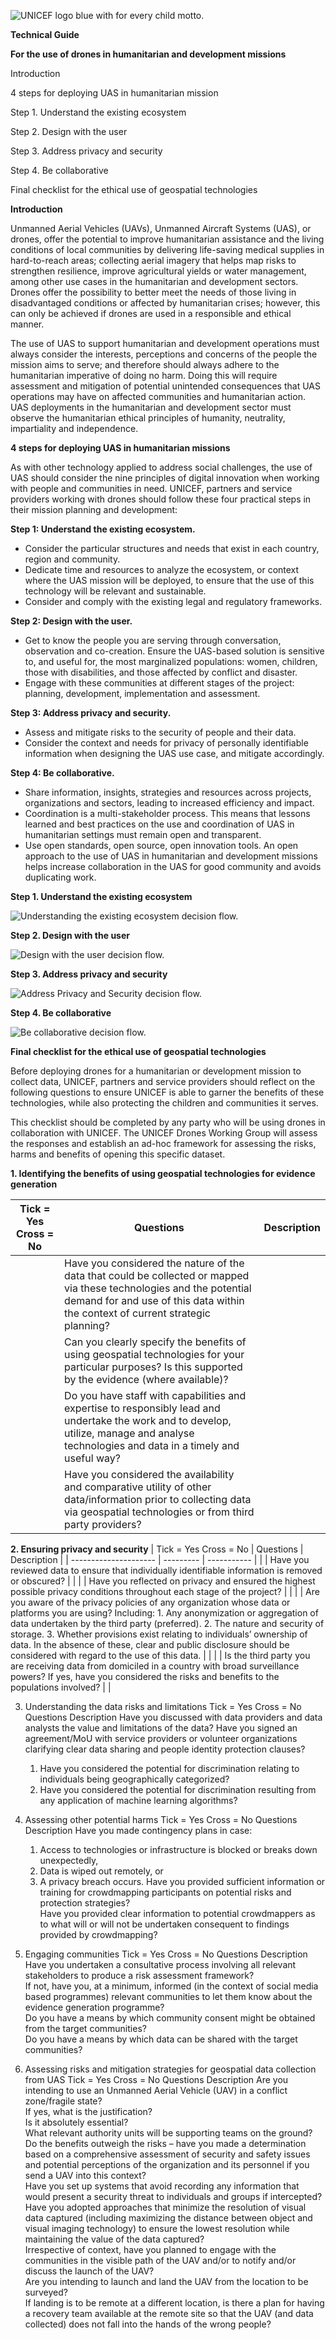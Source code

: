 ![UNICEF logo blue with for every child motto.](drone-4sdgtoolkit/static/images/unicefinnovlogo.png)

**Technical Guide**

**For the use of drones in humanitarian and development missions**

Introduction

4 steps for deploying UAS in humanitarian mission

Step 1. Understand the existing ecosystem

Step 2. Design with the user

Step 3. Address privacy and security

Step 4. Be collaborative

Final checklist for the ethical use of geospatial technologies

**Introduction**

Unmanned Aerial Vehicles (UAVs), Unmanned Aircraft Systems (UAS), or drones, offer the potential to improve humanitarian assistance and the living conditions of local communities by delivering life-saving medical supplies in hard-to-reach areas; collecting aerial imagery that helps map risks to strengthen resilience, improve agricultural yields or water management, among other use cases in the humanitarian and development sectors. Drones offer the possibility to better meet the needs of those living in disadvantaged conditions or affected by humanitarian crises; however, this can only be achieved if drones are used in a responsible and ethical manner.

The use of UAS to support humanitarian and development operations must always consider the interests, perceptions and concerns of the people the mission aims to serve; and therefore should always adhere to the humanitarian imperative of doing no harm. Doing this will require assessment and mitigation of potential unintended consequences that UAS operations may have on affected communities and humanitarian action. UAS deployments in the humanitarian and development sector must observe the humanitarian ethical principles of humanity, neutrality, impartiality and independence.

**4 steps for deploying UAS in humanitarian missions**

As with other technology applied to address social challenges, the use of UAS should consider the nine principles of digital innovation when working with people and communities in need. UNICEF, partners and service providers working with drones should follow these four practical steps in their mission planning and development:
 
**Step 1: Understand the existing ecosystem.** 
- Consider the particular structures and needs that exist in each country, region and community.
- Dedicate time and resources to analyze the ecosystem, or context where the UAS mission will be deployed, to ensure that the use of this technology will be relevant and sustainable.
- Consider and comply with the existing legal and regulatory frameworks.

**Step 2: Design with the user.** 
- Get to know the people you are serving through conversation, observation and co-creation. Ensure the UAS-based solution is sensitive to, and useful for, the most marginalized populations: women, children, those with disabilities, and those affected by conflict and disaster. 
- Engage with these communities at different stages of the project: planning, development, implementation and assessment.

**Step 3: Address privacy and security.**
- Assess and mitigate risks to the security of people and their data. 
- Consider the context and needs for privacy of personally identifiable information when designing the UAS use case, and mitigate accordingly.

**Step 4: Be collaborative.**
- Share information, insights, strategies and resources across projects, organizations and sectors, leading to increased efficiency and impact. 
- Coordination is a multi-stakeholder process. This means that lessons learned and best practices on the use and coordination of UAS in humanitarian settings must remain open and transparent.
- Use open standards, open source, open innovation tools. An open approach to the use of UAS in humanitarian and development missions helps increase collaboration in the UAS for good community and avoids duplicating work.

**Step 1. Understand the existing ecosystem**

![Understanding the existing ecosystem decision flow.](drone-4sdgtoolkit/static/guides/humanitarianguidestep001.jpg)

**Step 2. Design with the user**

![Design with the user decision flow.](drone-4sdgtoolkit/static/guides/humanitarianguidestep002.jpg)

**Step 3. Address privacy and security**

![Address Privacy and Security decision flow.](drone-4sdgtoolkit/static/guides/humanitarianguidestep003.jpg)

**Step 4. Be collaborative**

![Be collaborative decision flow.](drone-4sdgtoolkit/static/guides/humanitarianguidestep004.jpg)

**Final checklist for the ethical use of geospatial technologies**

Before deploying drones for a humanitarian or development mission to collect data, UNICEF, partners and service providers should reflect on the following questions to ensure UNICEF is able to garner the benefits of these technologies, while also protecting the children and communities it serves.

This checklist should be completed by any party who will be using drones in collaboration with UNICEF. The UNICEF Drones Working Group will assess the responses and establish an ad-hoc framework for assessing the risks, harms and benefits of opening this specific dataset.

**1. Identifying the benefits of using geospatial technologies for evidence generation**

| Tick = Yes Cross = No | Questions | Description |
| --------------------- | --------- | ----------- |
|  | Have you considered the nature of the data that could be collected or mapped via these technologies and the potential demand for and use of this data within the context of current strategic planning? |  |
|  | Can you clearly specify the benefits of using geospatial technologies for your particular purposes? Is this supported by the evidence (where available)? |  |
|  | Do you have staff with capabilities and expertise to responsibly lead and undertake the work and to develop, utilize, manage and analyse technologies and data in a timely and useful way? |  |
|  | Have you considered the availability and comparative utility of other data/information prior to collecting data via geospatial technologies or from third party providers? |  |

**2. Ensuring privacy and security**
| Tick = Yes Cross = No | Questions | Description |
| --------------------- | --------- | ----------- |
|  | Have you reviewed data to ensure that individually identifiable information is removed or obscured? |  |
|  | Have you reflected on privacy and ensured the highest possible privacy conditions throughout each stage of the project? |  |
|  | Are you aware of the privacy policies of any organization whose data or platforms you are using? Including: 1. Any anonymization or aggregation of data undertaken by the third party (preferred).	2. The nature and security of storage. 3. Whether provisions exist relating to individuals’ ownership of data. In the absence of these, clear and public disclosure should be considered with regard to the use of this data. |  |
|  | Is the third party you are receiving data from domiciled in a country with broad surveillance powers? If yes, have you considered the risks and benefits to the populations involved? |  |

3. Understanding the data risks and limitations
Tick = Yes Cross = No	Questions	Description
	Have you discussed with data providers and data analysts the value and limitations of the data?	
	Have you signed an agreement/MoU with service providers or volunteer organizations clarifying clear data sharing and people identity protection clauses?	
	1. Have you considered the potential for discrimination relating to individuals being geographically categorized? 	
	2. Have you considered the potential for discrimination resulting from any application of machine learning algorithms?	


4. Assessing other potential harms
Tick = Yes Cross = No	Questions	Description
	Have you made contingency plans in case:	
	1. Access to technologies or infrastructure is blocked or breaks down unexpectedly,  	
	2. Data is wiped out remotely, or 	
	3. A privacy breach occurs.	
	Have you provided sufficient information or training for crowdmapping participants on potential risks and protection strategies?	
	Have you provided clear information to potential crowdmappers as to what will or will not be undertaken consequent to findings provided by crowdmapping?	

5. Engaging communities 
Tick = Yes Cross = No	Questions	Description
	Have you undertaken a consultative process involving all relevant stakeholders to produce a risk assessment framework? 	
	If not, have you, at a minimum, informed (in the context of social media based programmes) relevant communities to let them know about the evidence generation programme? 	
	Do you have a means by which community consent might be obtained from the target communities? 	
	Do you have a means by which data can be shared with the target communities?	


6. Assessing risks and mitigation strategies for geospatial data collection from UAS
Tick = Yes Cross = No	Questions	Description
	Are you intending to use an Unmanned Aerial Vehicle (UAV) in a conflict zone/fragile state? 	
	If yes, what is the justification? 	
	Is it absolutely essential? 	
	What relevant authority units will be supporting teams on the ground? 	
	Do the benefits outweigh the risks – have you made a determination based on a comprehensive assessment of security and safety issues and potential perceptions of the organization and its personnel if you send a UAV into this context? 	
	Have you set up systems that avoid recording any information that would present a security threat to individuals and groups if intercepted? 	
	Have you adopted approaches that minimize the resolution of visual data captured (including maximizing the distance between object and visual imaging technology) to ensure the lowest resolution while maintaining the value of the data captured? 	
	Irrespective of context, have you planned to engage with the communities in the visible path of the UAV and/or to notify and/or discuss the launch of the UAV? 	
	Are you intending to launch and land the UAV from the location to be surveyed?	
	If landing is to be remote at a different location, is there a plan for having a recovery team available at the remote site so that the UAV (and data collected) does not fall into the hands of the wrong people?	




